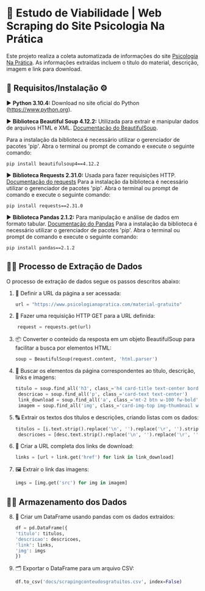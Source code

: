# 📌 Estudo de Viabilidade | Web Scraping do Site Psicologia Na Prática

Este projeto realiza a coleta automatizada de informações do site [Psicologia Na Prática](https://www.psicologianapratica.com/material-gratuito). As informações extraídas incluem o título do material, descrição, imagem e link para download.

## **📝 Requisitos/Instalação ⚙️** 

▶️ **Python 3.10.4:** Download no site oficial do Python
(https://www.python.org).

▶️ **Biblioteca Beautiful Soup 4.12.2:** Utilizada para extrair e manipular dados de arquivos HTML e XML. [Documentação do BeautifulSoup](https://pypi.org/project/beautifulsoup4/).

Para a instalação da biblioteca é necessário utilizar o gerenciador de pacotes 'pip'. Abra o terminal ou prompt de comando e execute o seguinte comando: 
```terminal
pip install beautifulsoup4==4.12.2
```

▶️ **Biblioteca Requests 2.31.0:** Usada para fazer requisições HTTP. [Documentação do requests](https://docs.python-requests.org/) 
    Para a instalação da biblioteca é necessário utilizar o gerenciador de pacotes 'pip'. Abra o terminal ou prompt de comando e execute o seguinte comando: 
```terminal
pip install requests==2.31.0
```
▶️ **Biblioteca Pandas 2.1.2:** Para manipulação e análise de dados em formato tabular. [Documentação do Pandas](https://pandas.pydata.org/)
    Para a instalação da biblioteca é necessário utilizar o gerenciador de pacotes 'pip'. Abra o terminal ou prompt de comando e execute o seguinte comando: 
```terminal
pip install pandas==2.1.2
```

## 🔧🎲 Processo de Extração de Dados

O processo de extração de dados segue os passos descritos abaixo:

1. 🔗 Definir a URL da página a ser acessada:
   ```python
   url = "https://www.psicologianapratica.com/material-gratuito"
   ```
2. 📨 Fazer uma requisição HTTP GET para a URL definida:
  ```python
      request = requests.get(url)
  ```
3. 📦 Converter o conteúdo da resposta em um objeto BeautifulSoup para facilitar a busca por elementos HTML:
   ```python
   soup = BeautifulSoup(request.content, 'html.parser')
   ```
   
4. 🔎 Buscar os elementos da página correspondentes ao título, descrição, links e imagens:
   ```python
   titulo = soup.find_all('h3', class_='h4 card-title text-center border-bottom pb-1 mb-2')
    descricao = soup.find_all('p', class_='card-text text-center')
    link_download = soup.find_all('a', class_='mt-2 btn w-100 fw-bold')
    imagem = soup.find_all('img', class_='card-img-top img-thumbnail w-100')
    ```
5. 🔠 Extrair os textos dos títulos e descrições, criando listas com os dados:
   ```python
   titulos = [i.text.strip().replace('\n', '').replace('\r', '').strip() for i in titulo]
    descricoes = [desc.text.strip().replace('\n', '').replace('\r', '').strip() for desc in descricao]
    ```
6. 🔗 Criar a URL completa dos links de download:
   ```python
   links = [url + link.get('href') for link in link_download]
    ```
7. 🖼️ Extrair o link das imagens:
   ```python
   imgs = [img.get('src') for img in imagem]
    ```
   
## 🎲📅 Armazenamento dos Dados 
   
8. 📄 Criar um DataFrame usando pandas com os dados extraídos:
     ```python
   df = pd.DataFrame({
    'titulo': titulos,
    'descricao': descricoes,
    'link': links,
    'img': imgs
    })
    ```
9. 🗂️ Exportar o DataFrame para um arquivo CSV:
    ```python
   df.to_csv('docs/scrapingconteudosgratuitos.csv', index=False)
    ```
